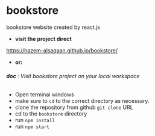 # bookstore
bookstore website created by react.js

* **visit the project direct**

https://hazem-alsaqaan.github.io/bookstore/

* **or:**
###### **doc** : Visit bookstore project on your local workspace

* Open terminal windows
* make sure to `cd` to the correct directory as necessary.
* clone the repository from github `git clone` URL
* cd to the `bookstore` directory
* run `npm install`
* run `npm start`

